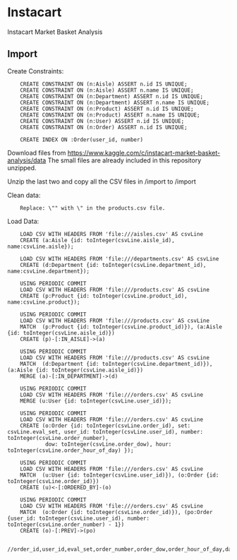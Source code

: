 # Instacart
Instacart Market Basket Analysis


Import
--

Create Constraints:

        CREATE CONSTRAINT ON (n:Aisle) ASSERT n.id IS UNIQUE;
        CREATE CONSTRAINT ON (n:Aisle) ASSERT n.name IS UNIQUE;
        CREATE CONSTRAINT ON (n:Department) ASSERT n.id IS UNIQUE;
        CREATE CONSTRAINT ON (n:Department) ASSERT n.name IS UNIQUE;                
        CREATE CONSTRAINT ON (n:Product) ASSERT n.id IS UNIQUE;
        CREATE CONSTRAINT ON (n:Product) ASSERT n.name IS UNIQUE;  
        CREATE CONSTRAINT ON (n:User) ASSERT n.id IS UNIQUE;  
        CREATE CONSTRAINT ON (n:Order) ASSERT n.id IS UNIQUE;   
                 
        CREATE INDEX ON :Order(user_id, number)
        

Download files from https://www.kaggle.com/c/instacart-market-basket-analysis/data
The small files are already included in this repository unzipped.

Unzip the last two and copy all the CSV files in /import to <neo4j directory>/import        

Clean data:
        
        Replace: \"" with \" in the products.csv file.
        
Load Data:        

        LOAD CSV WITH HEADERS FROM 'file:///aisles.csv' AS csvLine
        CREATE (a:Aisle {id: toInteger(csvLine.aisle_id), name:csvLine.aisle});
        
        LOAD CSV WITH HEADERS FROM 'file:///departments.csv' AS csvLine
        CREATE (d:Department {id: toInteger(csvLine.department_id), name:csvLine.department});
        
        USING PERIODIC COMMIT
        LOAD CSV WITH HEADERS FROM 'file:///products.csv' AS csvLine
        CREATE (p:Product {id: toInteger(csvLine.product_id), name:csvLine.product});
        
        USING PERIODIC COMMIT
        LOAD CSV WITH HEADERS FROM 'file:///products.csv' AS csvLine
        MATCH  (p:Product {id: toInteger(csvLine.product_id)}), (a:Aisle {id: toInteger(csvLine.aisle_id)})
        CREATE (p)-[:IN_AISLE]->(a)
        
        USING PERIODIC COMMIT
        LOAD CSV WITH HEADERS FROM 'file:///products.csv' AS csvLine
        MATCH  (d:Department {id: toInteger(csvLine.department_id)}), (a:Aisle {id: toInteger(csvLine.aisle_id)})
        MERGE (a)-[:IN_DEPARTMENT]->(d)
        
        USING PERIODIC COMMIT
        LOAD CSV WITH HEADERS FROM 'file:///orders.csv' AS csvLine
        MERGE (u:User {id: toInteger(csvLine.user_id)});

        USING PERIODIC COMMIT
        LOAD CSV WITH HEADERS FROM 'file:///orders.csv' AS csvLine
        CREATE (o:Order {id: toInteger(csvLine.order_id), set: csvLine.eval_set, user_id: toInteger(csvLine.user_id), number: toInteger(csvLine.order_number),
                dow: toInteger(csvLine.order_dow), hour: toInteger(csvLine.order_hour_of_day) });
        
        USING PERIODIC COMMIT
        LOAD CSV WITH HEADERS FROM 'file:///orders.csv' AS csvLine
        MATCH  (u:User {id: toInteger(csvLine.user_id)}), (o:Order {id: toInteger(csvLine.order_id)})
        CREATE (u)<-[:ORDERED_BY]-(o)
        
        USING PERIODIC COMMIT
        LOAD CSV WITH HEADERS FROM 'file:///orders.csv' AS csvLine
        MATCH  (o:Order {id: toInteger(csvLine.order_id)}), (po:Order {user_id: toInteger(csvLine.user_id), number: toInteger(csvLine.order_number) - 1})
        CREATE (o)-[:PREV]->(po)
        
        //order_id,user_id,eval_set,order_number,order_dow,order_hour_of_day,days_since_prior_order